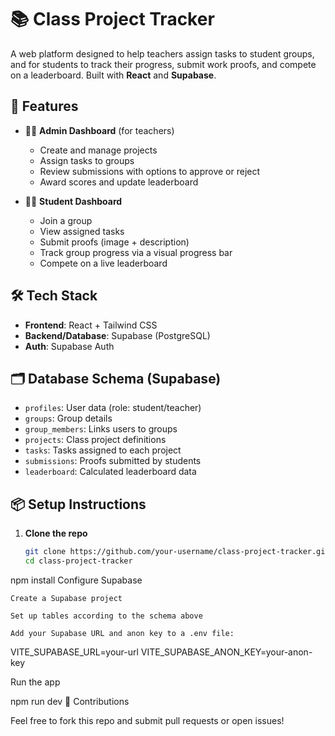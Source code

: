 # 📚 Class Project Tracker

A web platform designed to help teachers assign tasks to student groups, and for students to track their progress, submit work proofs, and compete on a leaderboard. Built with **React** and **Supabase**.

## 🚀 Features

- 🧑‍🏫 **Admin Dashboard** (for teachers)
  - Create and manage projects
  - Assign tasks to groups
  - Review submissions with options to approve or reject
  - Award scores and update leaderboard

- 👨‍🎓 **Student Dashboard**
  - Join a group
  - View assigned tasks
  - Submit proofs (image + description)
  - Track group progress via a visual progress bar
  - Compete on a live leaderboard

## 🛠️ Tech Stack

- **Frontend**: React + Tailwind CSS
- **Backend/Database**: Supabase (PostgreSQL)
- **Auth**: Supabase Auth

## 🗂️ Database Schema (Supabase)

- `profiles`: User data (role: student/teacher)
- `groups`: Group details
- `group_members`: Links users to groups
- `projects`: Class project definitions
- `tasks`: Tasks assigned to each project
- `submissions`: Proofs submitted by students
- `leaderboard`: Calculated leaderboard data

## 📦 Setup Instructions

1. **Clone the repo**
   ```bash
   git clone https://github.com/your-username/class-project-tracker.git
   cd class-project-tracker
npm install
Configure Supabase

    Create a Supabase project

    Set up tables according to the schema above

    Add your Supabase URL and anon key to a .env file:

VITE_SUPABASE_URL=your-url
VITE_SUPABASE_ANON_KEY=your-anon-key

Run the app

npm run dev
🙌 Contributions

Feel free to fork this repo and submit pull requests or open issues!
